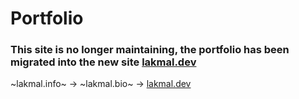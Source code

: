 # Portfolio

### This site is no longer maintaining, the portfolio has been migrated into the new site [lakmal.dev](https://lakmal.dev)
~lakmal.info~ -> ~lakmal.bio~ -> [lakmal.dev](https://lakmal.dev)
